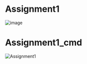 # Assignment1
![image](https://user-images.githubusercontent.com/117542420/205085370-15d293e8-ec5d-4e35-9deb-fff53a7d9295.png)
# Assignment1_cmd
![Assignment1](https://user-images.githubusercontent.com/117542420/205086423-50dd91a6-da2a-4d30-9954-71c7fa1ad174.PNG)


